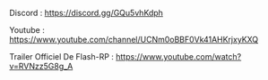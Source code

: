 Discord : https://discord.gg/GQu5vhKdph


Youtube : https://www.youtube.com/channel/UCNm0oBBF0Vk41AHKrjxyKXQ


Trailer Officiel De Flash-RP : https://www.youtube.com/watch?v=RVNzz5G8g_A
